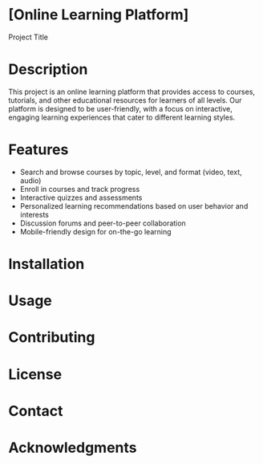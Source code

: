 # [Online Learning Platform]
Project Title


# Description
This project is an online learning platform that provides access to courses, tutorials, and other educational resources for learners of all levels. Our platform is designed to be user-friendly, with a focus on interactive, engaging learning experiences that cater to different learning styles.

# Features
- Search and browse courses by topic, level, and format (video, text, audio)
- Enroll in courses and track progress
- Interactive quizzes and assessments
- Personalized learning recommendations based on user behavior and interests
- Discussion forums and peer-to-peer collaboration
- Mobile-friendly design for on-the-go learning
# Installation


# Usage


# Contributing


# License


# Contact


# Acknowledgments
